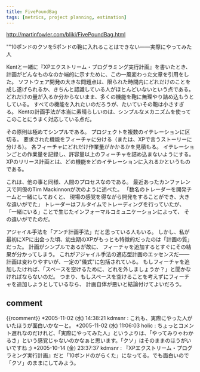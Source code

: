 ```yaml
---
title: FivePoundBag
tags: [metrics, project planning, estimation]
---
```


http://martinfowler.com/bliki/FivePoundBag.html

""10ポンドのクソを5ポンドの鞄に入れることはできない——実際にやってみた人

Kentと一緒に『XPエクストリーム・プログラミング実行計画』を書いたとき、計画がどんなものなのか端的に示すために、この一風変わった文章を引用をした。
ソフトウェア開発の大きな問題点は、限られた時間内にどれだけのことを成し遂げられるか、きちんと認識している人がほとんどいないという点である。
どれだけの量が入るか分からないまま、多くの機能を鞄に無理やり詰め込もうとしている。
すべての機能を入れたいのだろうが、たいていその鞄は小さすぎる。
Kentの計画手法が本当に素晴らしいのは、シンプルなメカニズムを使ってこのことにうまく対応している点だ。

その原則は極めてシンプルである。
プロジェクトを複数のイテレーションに区切る。
要求された機能をフィーチャに分ける（または、XPで言うストーリーに分ける）。
各フィーチャにどれだけ作業量がかかるかを見積もる。
イテレーションごとの作業量を記録し、許容量以上のフィーチャを詰め込まないようにする。
XPのリリース計画とは、どの機能をどのイテレーションに入れるかというものである。

これは、他の事と同様、人間のプロセスなのである。
最近あったカンファレンスで同僚のTim Mackinnonが次のように述べた。
「数名のトレーダーを開発チームと一緒にしておくと、
現場の感覚を得ながら開発をすることができ、大きな違いがでた」
トレーダーはフルタイムでトレーディングを行っていたが、
「一緒にいる」ことで生じたインフォーマルコミュニケーションによって、
その違いがでたのだ。

アジャイル手法を「アンチ計画手法」だと思っている人もいる。
しかし、私が最初にXPに出会った頃、幼虫期のXPがもっとも特徴的だったのは「計画の質」だった。
計画がシンプルであるが故に、
フィーチャを追加するとすぐにその結果が分かってしまう。
これがアジャイル手法の適応型計画のエッセンスだ——計画は変わりやすいが、一定の"儀式"に包括されている。
もしフィーチャを追加したければ、「スペースを空けるために、どれを外しましょうか？」と聞かなければならないのだ。
つまり、もしスペースを空けることを考えずにフィーチャを追加しようとしているなら、
計画自体が悪いと結論付けてよいだろう。

## comment

{{rcomment}}
*2005-11-02 (水) 14:38:21 kdmsnr : これも、実際にやった人がいたほうが面白いかなーと。
*2005-11-02 (水) 11:06:03 holic : ちょっとコメント遅れなのだけれど、「実際にやってみた人」というよりは、「やってみりゃわかるさ」という感覚じゃないのかなぁと思います。「クソ」はそのままのほうがいいですね ;)
*2005-10-14 (金) 23:37:37 kdmsnr : 『XPエクストリーム・プログラミング実行計画』だと「10ポンドのがらくた」になってる。でも面白いので「クソ」のままにしてみよう。
